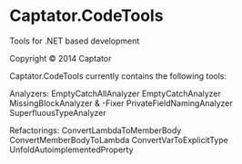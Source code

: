 Captator.CodeTools
==================

Tools for .NET based development

Copyright © 2014 Captator

Captator.CodeTools currently contains the following tools:

Analyzers:
EmptyCatchAllAnalyzer
EmptyCatchAnalyzer
MissingBlockAnalyzer & -Fixer
PrivateFieldNamingAnalyzer
SuperfluousTypeAnalyzer

Refactorings:
ConvertLambdaToMemberBody
ConvertMemberBodyToLambda
ConvertVarToExplicitType
UnfoldAutoimplementedProperty
